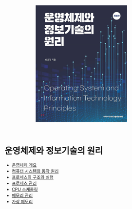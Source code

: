 <p align="center"><img src="./image/logo.jpeg" width="300"></p>

<br>

# 운영체제와 정보기술의 원리
- [운영체제 개요](./0%20운영체제%20개요.md)
- [컴퓨터 시스템의 동작 원리](./1%20컴퓨터%20시스템의%20동작%20원리.md)
- [프로세스의 구조와 실행](./2%20프로그램의%20구조와%20실행.md)
- [프로세스 관리](./3%20프로세스%20관리.md)
- [CPU 스케줄링](./4%20CPU%20스케줄링.md)
- [메모리 관리](./5%20메모리%20관리.md)
- [가상 메모리](./6%20가상%20메모리.md)

